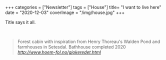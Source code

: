 +++
categories = ["Newsletter"]
tags = ["House"]
title= "I want to live here"
date = "2020-12-03"
coverImage = "/img/house.jpg"
+++

Title says it all.

<!--more-->

<br>

<blockquote class="quoteback" darkmode="" data-title="GJ%C3%98KEREDET%3A%20Hoem%2BFolstad" data-author="" cite="http://www.hoem-fol.no/gjokeredet.html">
                      Forest cabin with inspiration from Henry Thoreau's Walden Pond and farmhouses in Setesdal. Bathhouse completed 2020
                      <footer> <cite><a href="http://www.hoem-fol.no/gjokeredet.html">http://www.hoem-fol.no/gjokeredet.html</a></cite></footer>
                      </blockquote>
                      <script note="" src="https://cdn.jsdelivr.net/gh/Blogger-Peer-Review/quotebacks@1/quoteback.js"></script>
